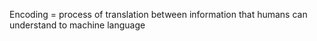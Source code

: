 Encoding = process of translation between information that humans can understand to machine language